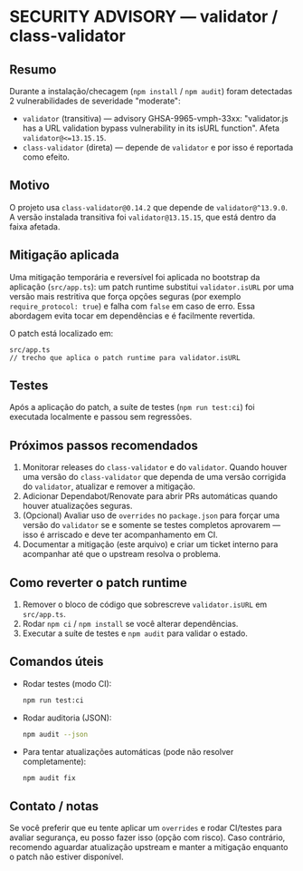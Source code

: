 # SECURITY ADVISORY — validator / class-validator

Resumo
------
Durante a instalação/checagem (`npm install` / `npm audit`) foram detectadas 2 vulnerabilidades de severidade "moderate":

- `validator` (transitiva) — advisory GHSA-9965-vmph-33xx: "validator.js has a URL validation bypass vulnerability in its isURL function". Afeta `validator@<=13.15.15`.
- `class-validator` (direta) — depende de `validator` e por isso é reportada como efeito.

Motivo
------
O projeto usa `class-validator@0.14.2` que depende de `validator@^13.9.0`. A versão instalada transitiva foi `validator@13.15.15`, que está dentro da faixa afetada.

Mitigação aplicada
-------------------
Uma mitigação temporária e reversível foi aplicada no bootstrap da aplicação (`src/app.ts`): um patch runtime substitui `validator.isURL` por uma versão mais restritiva que força opções seguras (por exemplo `require_protocol: true`) e falha com `false` em caso de erro. Essa abordagem evita tocar em dependências e é facilmente revertida.

O patch está localizado em:

```
src/app.ts
// trecho que aplica o patch runtime para validator.isURL
```

Testes
------
Após a aplicação do patch, a suíte de testes (`npm run test:ci`) foi executada localmente e passou sem regressões.

Próximos passos recomendados
---------------------------
1. Monitorar releases do `class-validator` e do `validator`. Quando houver uma versão do `class-validator` que dependa de uma versão corrigida do `validator`, atualizar e remover a mitigação.
2. Adicionar Dependabot/Renovate para abrir PRs automáticas quando houver atualizações seguras.
3. (Opcional) Avaliar uso de `overrides` no `package.json` para forçar uma versão do `validator` se e somente se testes completos aprovarem — isso é arriscado e deve ter acompanhamento em CI.
4. Documentar a mitigação (este arquivo) e criar um ticket interno para acompanhar até que o upstream resolva o problema.

Como reverter o patch runtime
-----------------------------
1. Remover o bloco de código que sobrescreve `validator.isURL` em `src/app.ts`.
2. Rodar `npm ci` / `npm install` se você alterar dependências.
3. Executar a suíte de testes e `npm audit` para validar o estado.

Comandos úteis
-------------
- Rodar testes (modo CI):
  ```bash
  npm run test:ci
  ```
- Rodar auditoria (JSON):
  ```bash
  npm audit --json
  ```
- Para tentar atualizações automáticas (pode não resolver completamente):
  ```bash
  npm audit fix
  ```

Contato / notas
---------------
Se você preferir que eu tente aplicar um `overrides` e rodar CI/testes para avaliar segurança, eu posso fazer isso (opção com risco). Caso contrário, recomendo aguardar atualização upstream e manter a mitigação enquanto o patch não estiver disponível.
